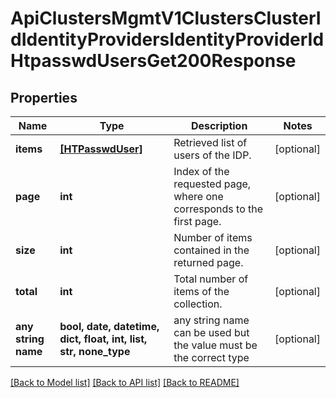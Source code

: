 # ApiClustersMgmtV1ClustersClusterIdIdentityProvidersIdentityProviderIdHtpasswdUsersGet200Response


## Properties
Name | Type | Description | Notes
------------ | ------------- | ------------- | -------------
**items** | [**[HTPasswdUser]**](HTPasswdUser.md) | Retrieved list of users of the IDP. | [optional] 
**page** | **int** | Index of the requested page, where one corresponds to the first page. | [optional] 
**size** | **int** | Number of items contained in the returned page. | [optional] 
**total** | **int** | Total number of items of the collection. | [optional] 
**any string name** | **bool, date, datetime, dict, float, int, list, str, none_type** | any string name can be used but the value must be the correct type | [optional]

[[Back to Model list]](../README.md#documentation-for-models) [[Back to API list]](../README.md#documentation-for-api-endpoints) [[Back to README]](../README.md)


